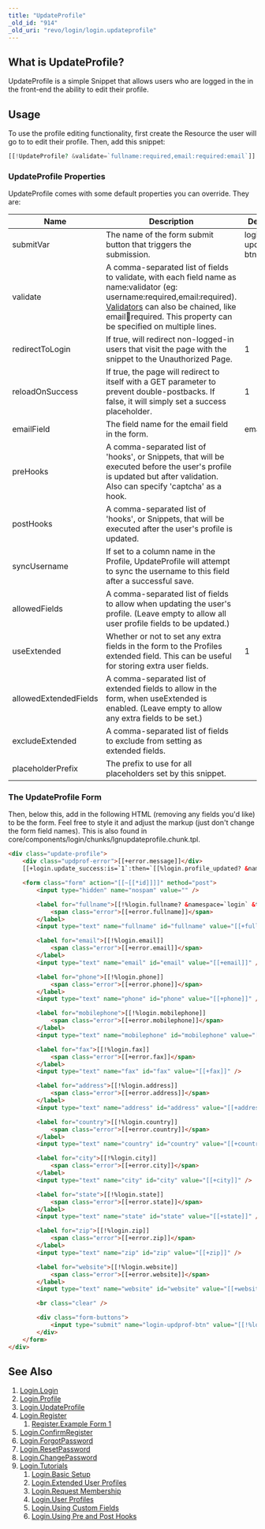```yaml
---
title: "UpdateProfile"
_old_id: "914"
_old_uri: "revo/login/login.updateprofile"
---
```


## What is UpdateProfile?

UpdateProfile is a simple Snippet that allows users who are logged in the in the front-end the ability to edit their profile.

## Usage

To use the profile editing functionality, first create the Resource the
 user will go to to edit their profile. Then, add this snippet:

``` php
[[!UpdateProfile? &validate=`fullname:required,email:required:email`]]
```

### UpdateProfile Properties

UpdateProfile comes with some default properties you can override. They are:

| Name                  | Description                                                                                                                                                                                                                                                                                      | Default           |
| --------------------- | ------------------------------------------------------------------------------------------------------------------------------------------------------------------------------------------------------------------------------------------------------------------------------------------------ | ----------------- |
| submitVar             | The name of the form submit button that triggers the submission.                                                                                                                                                                                                                                 | login-updprof-btn |
| validate              | A comma-separated list of fields to validate, with each field name as name:validator (eg: username:required,email:required). [Validators](extras/formit/formit.validators "FormIt.Validators") can also be chained, like email:email:required. This property can be specified on multiple lines. |                   |
| redirectToLogin       | If true, will redirect non-logged-in users that visit the page with the snippet to the Unauthorized Page.                                                                                                                                                                                        | 1                 |
| reloadOnSuccess       | If true, the page will redirect to itself with a GET parameter to prevent double-postbacks. If false, it will simply set a success placeholder.                                                                                                                                                  | 1                 |
| emailField            | The field name for the email field in the form.                                                                                                                                                                                                                                                  | email             |
| preHooks              | A comma-separated list of 'hooks', or Snippets, that will be executed before the user's profile is updated but after validation. Also can specify 'captcha' as a hook.                                                                                                                           |                   |
| postHooks             | A comma-separated list of 'hooks', or Snippets, that will be executed after the user's profile is updated.                                                                                                                                                                                       |                   |
| syncUsername          | If set to a column name in the Profile, UpdateProfile will attempt to sync the username to this field after a successful save.                                                                                                                                                                   |                   |
| allowedFields         | A comma-separated list of fields to allow when updating the user's profile. (Leave empty to allow all user profile fields to be updated.)                                                                                                                                                        |                   |
| useExtended           | Whether or not to set any extra fields in the form to the Profiles extended field. This can be useful for storing extra user fields.                                                                                                                                                             | 1                 |
| allowedExtendedFields | A comma-separated list of extended fields to allow in the form, when useExtended is enabled. (Leave empty to allow any extra fields to be set.)                                                                                                                                                  |                   |
| excludeExtended       | A comma-separated list of fields to exclude from setting as extended fields.                                                                                                                                                                                                                     |                   |
| placeholderPrefix     | The prefix to use for all placeholders set by this snippet.                                                                                                                                                                                                                                      |                   |

### The UpdateProfile Form

Then, below this, add in the following HTML (removing any fields you'd like) to be the form. Feel free to style it and adjust the markup (just don't change the form field names). This is also found in core/components/login/chunks/lgnupdateprofile.chunk.tpl.

``` html
<div class="update-profile">
    <div class="updprof-error">[[+error.message]]</div>
    [[+login.update_success:is=`1`:then=`[[%login.profile_updated? &namespace=`login` &topic=`updateprofile`]]`]]

    <form class="form" action="[[~[[*id]]]]" method="post">
        <input type="hidden" name="nospam" value="" />

        <label for="fullname">[[!%login.fullname? &namespace=`login` &topic=`updateprofile`]]
            <span class="error">[[+error.fullname]]</span>
        </label>
        <input type="text" name="fullname" id="fullname" value="[[+fullname]]" />

        <label for="email">[[!%login.email]]
            <span class="error">[[+error.email]]</span>
        </label>
        <input type="text" name="email" id="email" value="[[+email]]" />

        <label for="phone">[[!%login.phone]]
            <span class="error">[[+error.phone]]</span>
        </label>
        <input type="text" name="phone" id="phone" value="[[+phone]]" />

        <label for="mobilephone">[[!%login.mobilephone]]
            <span class="error">[[+error.mobilephone]]</span>
        </label>
        <input type="text" name="mobilephone" id="mobilephone" value="[[+mobilephone]]" />

        <label for="fax">[[!%login.fax]]
            <span class="error">[[+error.fax]]</span>
        </label>
        <input type="text" name="fax" id="fax" value="[[+fax]]" />

        <label for="address">[[!%login.address]]
            <span class="error">[[+error.address]]</span>
        </label>
        <input type="text" name="address" id="address" value="[[+address]]" />

        <label for="country">[[!%login.country]]
            <span class="error">[[+error.country]]</span>
        </label>
        <input type="text" name="country" id="country" value="[[+country]]" />

        <label for="city">[[!%login.city]]
            <span class="error">[[+error.city]]</span>
        </label>
        <input type="text" name="city" id="city" value="[[+city]]" />

        <label for="state">[[!%login.state]]
            <span class="error">[[+error.state]]</span>
        </label>
        <input type="text" name="state" id="state" value="[[+state]]" />

        <label for="zip">[[!%login.zip]]
            <span class="error">[[+error.zip]]</span>
        </label>
        <input type="text" name="zip" id="zip" value="[[+zip]]" />

        <label for="website">[[!%login.website]]
            <span class="error">[[+error.website]]</span>
        </label>
        <input type="text" name="website" id="website" value="[[+website]]" />

        <br class="clear" />

        <div class="form-buttons">
            <input type="submit" name="login-updprof-btn" value="[[!%login.update_profile]]" />
        </div>
    </form>
</div>
```

## See Also

1. [Login.Login](extras/login/login)
2. [Login.Profile](extras/login/login.profile)
3. [Login.UpdateProfile](extras/login/login.updateprofile)
4. [Login.Register](extras/login/login.register)
   1. [Register.Example Form 1](extras/login/login.register/example-form-1)
5. [Login.ConfirmRegister](extras/login/login.confirmregister)
6. [Login.ForgotPassword](extras/login/login.forgotpassword)
7. [Login.ResetPassword](extras/login/login.resetpassword)
8. [Login.ChangePassword](extras/login/login.changepassword)
9. [Login.Tutorials](extras/login/login.tutorials)
    1. [Login.Basic Setup](extras/login/login.tutorials/basic-setup)
    2. [Login.Extended User Profiles](extras/login/login.tutorials/extended-user-profiles)
    3. [Login.Request Membership](extras/login/login.tutorials/request-membership)
    4. [Login.User Profiles](extras/login/login.tutorials/user-profiles)
    5. [Login.Using Custom Fields](extras/login/login.tutorials/using-custom-fields)
    6. [Login.Using Pre and Post Hooks](extras/login/login.tutorials/using-pre-and-post-hooks)